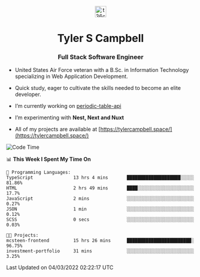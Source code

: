 <p align="center">
<a href="https://www.linkedin.com/in/t36campbell" target="blank"><img align="center" src="https://ik.imagekit.io/t36campbell/Portfolio/linkedin.png.original_m8bbGgPh6.png" alt="t36campbell" height="30" width="30" /></a>
</p>
<h1 align="center">Tyler S Campbell</h1>
<h3 align="center">Full Stack Software Engineer</h3>

* United States Air Force veteran with a B.Sc. in Information Technology specializing in Web Application Development. 

* Quick study, eager to cultivate the skills needed to become an elite developer.

* I’m currently working on [periodic-table-api](https://github.com/t36campbell/periodic-table-api)

* I’m experimenting with **Nest, Next and Nuxt**

* All of my projects are available at [https://tylercampbell.space/](https://tylercampbell.space/)

<!--START_SECTION:waka-->
![Code Time](http://img.shields.io/badge/Code%20Time-1%2C463%20hrs%203%20mins-blue)

📊 **This Week I Spent My Time On** 

```text
💬 Programming Languages: 
TypeScript               13 hrs 4 mins       ████████████████████░░░░░   81.86% 
HTML                     2 hrs 49 mins       ████░░░░░░░░░░░░░░░░░░░░░   17.7% 
JavaScript               2 mins              ░░░░░░░░░░░░░░░░░░░░░░░░░   0.27% 
JSON                     1 min               ░░░░░░░░░░░░░░░░░░░░░░░░░   0.12% 
SCSS                     0 secs              ░░░░░░░░░░░░░░░░░░░░░░░░░   0.03%

🐱‍💻 Projects: 
mcsteen-frontend         15 hrs 26 mins      ████████████████████████░   96.75% 
investment-portfolio     31 mins             ░░░░░░░░░░░░░░░░░░░░░░░░░   3.25%

```


 Last Updated on 04/03/2022 02:22:17 UTC
<!--END_SECTION:waka-->
